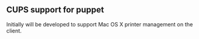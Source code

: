 CUPS support for puppet
-----------------------

Initially will be developed to support Mac OS X printer management on the
client.
